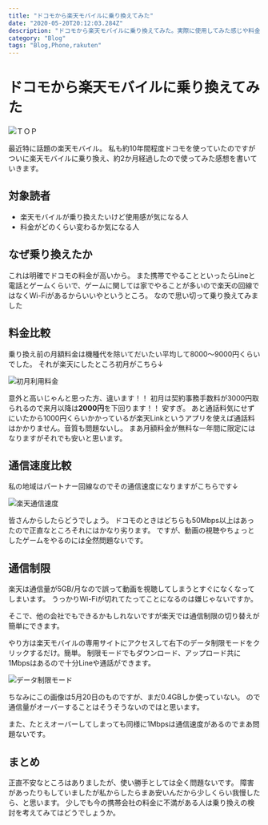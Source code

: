 ```yaml
---
title: "ドコモから楽天モバイルに乗り換えてみた"
date: "2020-05-20T20:12:03.284Z"
description: "ドコモから楽天モバイルに乗り換えてみた。実際に使用してみた感じや料金、通信速度の比較をしていますので参考になればと思います。Docomo。携帯"
category: "Blog"
tags: "Blog,Phone,rakuten"
---
```


# ドコモから楽天モバイルに乗り換えてみた

![ＴＯＰ](https://paper-attachments.dropbox.com/s_935F8C8DCBEA05057F93324A449E8888BC204E97FCA0F925B91A6B9A59B83C3E_1589961791569_image.png)


最近特に話題の楽天モバイル。
私も約10年間程度ドコモを使っていたのですがついに楽天モバイルに乗り換え、約2か月経過したので使ってみた感想を書いていきます。


## 対象読者
- 楽天モバイルが乗り換えたいけど使用感が気になる人
- 料金がどのくらい変わるか気になる人


## なぜ乗り換えたか

これは明確でドコモの料金が高いから。
また携帯でやることといったらLineと電話とゲームくらいで、ゲームに関しては家でやることが多いので楽天の回線ではなくWi-Fiがあるからいいやというところ。
なので思い切って乗り換えてみました


## 料金比較

乗り換え前の月額料金は機種代を除いてだいたい平均して8000～9000円くらいでした。
それが楽天にしたところ初月がこちら↓

![初月利用料金](https://paper-attachments.dropbox.com/s_935F8C8DCBEA05057F93324A449E8888BC204E97FCA0F925B91A6B9A59B83C3E_1589961583960_image.png)


意外と高いじゃんと思った方、違います！！
初月は契約事務手数料が3000円取られるので来月以降は**2000円**を下回ります！！
安すぎ。
あと通話料気にせずにいたから1000円くらいかかっているが楽天Linkというアプリを使えば通話料はかかりません。音質も問題ないし。
まあ月額料金が無料な一年間に限定にはなりますがそれでも安いと思います。


## 通信速度比較

私の地域はパートナー回線なのでその通信速度になりますがこちらです↓

![楽天通信速度](https://paper-attachments.dropbox.com/s_935F8C8DCBEA05057F93324A449E8888BC204E97FCA0F925B91A6B9A59B83C3E_1589962102975_image.png)


皆さんからしたらどうでしょう。
ドコモのときはどちらも50Mbps以上はあったので正直なところそれにはかなり劣ります。
ですが、動画の視聴やちょっとしたゲームをやるのには全然問題ないです。


## 通信制限

楽天は通信量が5GB/月なので誤って動画を視聴してしまうとすぐになくなってしまいます。
うっかりWi-Fiが切れてたってことになるのは嫌じゃないですか。

そこで、他の会社でもできるかもしれないですが楽天では通信制限の切り替えが簡単にできます。

やり方は楽天モバイルの専用サイトにアクセスして右下のデータ制限モードをクリックするだけ。簡単。
制限モードでもダウンロード、アップロード共に1Mbpsはあるので十分Lineや通話ができます。

![データ制限モード](https://paper-attachments.dropbox.com/s_935F8C8DCBEA05057F93324A449E8888BC204E97FCA0F925B91A6B9A59B83C3E_1589962472116_image.png)


ちなみにこの画像は5月20日のものですが、まだ0.4GBしか使っていない。
ので通信量がオーバーすることはそうそうないのではと思います。

また、たとえオーバーしてしまっても同様に1Mbpsは通信速度があるのでまあ問題ないです。


## まとめ

正直不安なところはありましたが、使い勝手としては全く問題ないです。
障害があったりもしていましたが私からしたらまあ安いんだから少しくらい我慢したら、と思います。
少しでも今の携帯会社の料金に不満がある人は乗り換えの検討を考えてみてはどうでしょうか。

